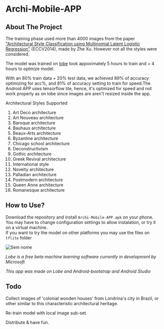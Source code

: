 # Archi-Mobile-APP

<!-- ABOUT THE PROJECT -->
## About The Project

The training phase used more than 4000 images from the paper ["Architectural Style Classification using Multinomial Latent Logistic Regression"](https://www.kaggle.com/dumitrux/architectural-styles-dataset?select=README.txt) (ECCV2014), made by Zhe Xu. However not all the styles were considered. 

The model was trained on [lobe](https://lobe.ai/) took appoximately 5 hours to train and + 4 hours to optmize model. 

With an 80% train data + 20% test data, we achieved 89% of accuracy optimizing for acc%, and 81% of accuracy setting to train for speed.The Android APP uses tensorflow lite, hence, it's optmized for speed and not work properly as on lobe since images are aren't resized inside the app.

Architectural Styles Supported
1. Art Deco architecture
1. Art Nouveau architecture
1. Baroque architecture
1. Bauhaus architecture
1. Beaux-Arts architecture
1. Byzantine architecture
1. Chicago school architecture
1. Deconstructivism
1. Gothic architecture
1. Greek Revival architecture
1. International style
1. Novelty architecture
1. Palladian architecture
1. Postmodern architecture
1. Queen Anne architecture
1. Romanesque architecture

## How to Use?
Download the repository and install `Archi-Mobile-APP.apk` on your phone. You may have to change configuration settings to allow instalation, or try it on a virtual machine.  
If you want to try the model on other platforms you may use the files on `tflite` folder

![Sem nome](https://user-images.githubusercontent.com/62864640/116631319-343c7f80-a92b-11eb-9f41-baa27735d362.png)

_Lobe is a free beta machine learning software currently in development by Microsoft_

_This app was made on Lobe and Android-bootstrap and Android Studio_

## Todo

Collect images of 'colonial wooden houses' from Londrina's city in Brazil, or other similar to this characteristic architectural heritage.

Re-train model with local image sub-set.

Distribute & have fun.
